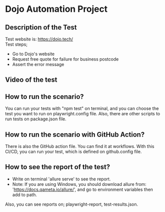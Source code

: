 # Dojo Automation Project
## Description of the Test
Test website is: https://dojo.tech/ \
Test steps; 
- Go to Dojo's website
- Request free quote for failure for business postcode
- Assert the error message
## Video of the test



## How to run the scenario?
You can run your tests with "npm test" on terminal, and you can choose the test you want to run on playwright.config file. Also, there are other scripts to run tests on package.json file.
## How to run the scenario with GitHub Action?
There is also the GitHub action file. You can find it at workflows. With this CI/CD, you can run your test, which is defined on github.config file.
## How to see the report of the test?
- Write on terminal 'allure serve' to see the report.
- Note: If you are using Windows, you should download allure from: 'https://docs.qameta.io/allure/', and go to environment variables then add to path.

Also, you can see reports on; playwright-report, test-results.json. 
